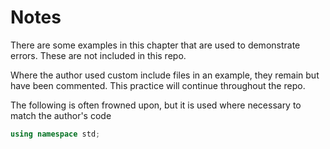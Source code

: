 # Notes

There are some examples in this chapter that are used to demonstrate errors.  These are not included in this repo.

Where the author used custom include files in an example, they remain but have been commented.  This practice will continue throughout the repo.

The following is often frowned upon, but it is used where necessary to match the author's code

```c++
using namespace std;
```

